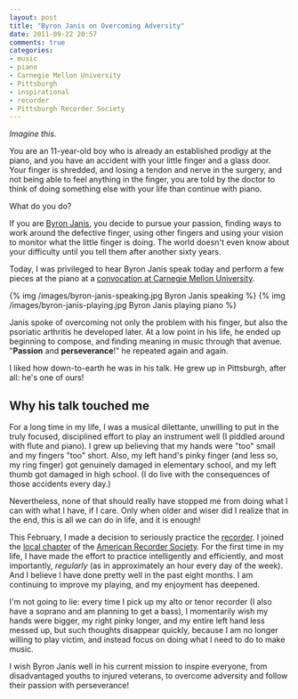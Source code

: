 ```yaml
---
layout: post
title: "Byron Janis on Overcoming Adversity"
date: 2011-09-22 20:57
comments: true
categories:
- music
- piano
- Carnegie Mellon University
- Pittsburgh
- inspirational
- recorder
- Pittsburgh Recorder Society
---
```

*Imagine this.*

You are an 11-year-old boy who is already an established prodigy at the piano, and you have an accident with your little finger and a glass door. Your finger is shredded, and losing a tendon and nerve in the surgery, and not being able to feel anything in the finger, you are told by the doctor to think of doing something else with your life than continue with piano.

What do you do?

<!--more-->

If you are [Byron Janis](http://www.byronjanis.com/), you decide to pursue your passion, finding ways to work around the defective finger, using other fingers and using your vision to monitor what the little finger is doing. The world doesn't even know about your difficulty until you tell them after another sixty years.

Today, I was privileged to hear Byron Janis speak today and perform a few pieces at the piano at a [convocation at Carnegie Mellon University](http://www.cmu.edu/news/stories/archives/2011/september/sept12_byronjanis.html).

{% img /images/byron-janis-speaking.jpg Byron Janis speaking %}
{% img /images/byron-janis-playing.jpg Byron Janis playing piano %}

Janis spoke of overcoming not only the problem with his finger, but also the psoriatic arthritis he developed later. At a low point in his life, he ended up beginning to compose, and finding meaning in music through that avenue. "**Passion** and **perseverance**!" he repeated again and again.

I liked how down-to-earth he was in his talk. He grew up in Pittsburgh, after all: he's one of ours!

Why his talk touched me
-----------------------

For a long time in my life, I was a musical dilettante, unwilling to put in the truly focused, disciplined effort to play an instrument well (I piddled around with flute and piano). I grew up believing that my hands were "too" small and my fingers "too" short. Also, my left hand's pinky finger (and less so, my ring finger) got genuinely damaged in elementary school, and my left thumb got damaged in high school. (I do live with the consequences of those accidents every day.)

Nevertheless, none of that should really have stopped me from doing what I can with what I have, if I care. Only when older and wiser did I realize that in the end, this is all we can do in life, and it is enough!

This February, I made a decision to seriously practice the [recorder](http://en.wikipedia.org/wiki/Recorder). I joined the [local chapter](http://www.andrew.cmu.edu/user/lukas/pcars/Welcome.html) of the [American Recorder Society](http://www.americanrecorder.org/). For the first time in my life, I have made the effort to practice intelligently and efficiently, and most importantly, *regularly* (as in approximately an hour every day of the week). And I believe I have done pretty well in the past eight months. I am continuing to improve my playing, and my enjoyment has deepened.

I'm not going to lie: every time I pick up my alto or tenor recorder (I also have a soprano and am planning to get a bass), I momentarily wish my hands were bigger, my right pinky longer, and my entire left hand less messed up, but such thoughts disappear quickly, because I am no longer willing to play victim, and instead focus on doing what I need to do to make music.

I wish Byron Janis well in his current mission to inspire everyone, from disadvantaged youths to injured veterans, to overcome adversity and follow their passion with perseverance!

